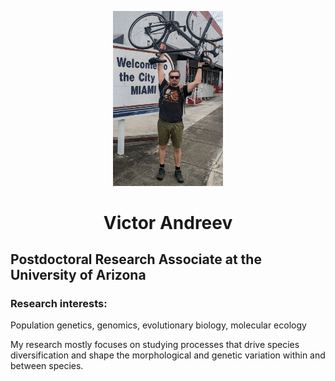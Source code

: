 <p align="center">
<img src="assets/welcome_to_miami.jpg" width="35%" height="40%">


<h1 align="center"> Victor Andreev </h1>

## Postdoctoral  Research Associate at the University of Arizona

### Research interests:
Population genetics, genomics, evolutionary biology, molecular ecology

My research mostly focuses on studying processes that drive species diversification and shape the morphological and genetic variation within and between species.
